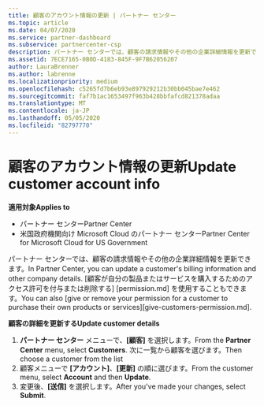 ```yaml
---
title: 顧客のアカウント情報の更新 | パートナー センター
ms.topic: article
ms.date: 04/07/2020
ms.service: partner-dashboard
ms.subservice: partnercenter-csp
description: パートナー センターでは、顧客の請求情報やその他の企業詳細情報を更新できます。
ms.assetid: 7ECE7165-0B0D-4183-845F-9F7B62056207
author: LauraBrenner
ms.author: labrenne
ms.localizationpriority: medium
ms.openlocfilehash: c5265fd7b6eb93e897929212b30bb045bae7e462
ms.sourcegitcommit: faf7b1ac1653497f963b428bbfafcd821378adaa
ms.translationtype: MT
ms.contentlocale: ja-JP
ms.lasthandoff: 05/05/2020
ms.locfileid: "82797770"
---
```

# <a name="update-customer-account-info"></a><span data-ttu-id="c44b6-103">顧客のアカウント情報の更新</span><span class="sxs-lookup"><span data-stu-id="c44b6-103">Update customer account info</span></span>

<span data-ttu-id="c44b6-104">**適用対象**</span><span class="sxs-lookup"><span data-stu-id="c44b6-104">**Applies to**</span></span>

-  <span data-ttu-id="c44b6-105">パートナー センター</span><span class="sxs-lookup"><span data-stu-id="c44b6-105">Partner Center</span></span>
-  <span data-ttu-id="c44b6-106">米国政府機関向け Microsoft Cloud のパートナー センター</span><span class="sxs-lookup"><span data-stu-id="c44b6-106">Partner Center for Microsoft Cloud for US Government</span></span>


<span data-ttu-id="c44b6-107">パートナー センターでは、顧客の請求情報やその他の企業詳細情報を更新できます。</span><span class="sxs-lookup"><span data-stu-id="c44b6-107">In Partner Center, you can update a customer's billing information and other company details.</span></span> <span data-ttu-id="c44b6-108">[顧客が自分の製品またはサービスを購入するためのアクセス許可を付与または削除する] [permission.md] を使用することもできます。</span><span class="sxs-lookup"><span data-stu-id="c44b6-108">You can also [give or remove your permission for a customer to purchase their own products or services][give-customers-permission.md].</span></span>

<span data-ttu-id="c44b6-109">**顧客の詳細を更新する**</span><span class="sxs-lookup"><span data-stu-id="c44b6-109">**Update customer details**</span></span>

1.  <span data-ttu-id="c44b6-110">**パートナー センター** メニューで、**[顧客]** を選択します。</span><span class="sxs-lookup"><span data-stu-id="c44b6-110">From the **Partner Center** menu, select **Customers**.</span></span> <span data-ttu-id="c44b6-111">次に一覧から顧客を選びます。</span><span class="sxs-lookup"><span data-stu-id="c44b6-111">Then choose a customer from the list</span></span>
2.  <span data-ttu-id="c44b6-112">顧客メニューで **[アカウント]**、**[更新]** の順に選びます。</span><span class="sxs-lookup"><span data-stu-id="c44b6-112">From the customer menu, select **Account** and then **Update**.</span></span>
3.  <span data-ttu-id="c44b6-113">変更後、**[送信]** を選択します。</span><span class="sxs-lookup"><span data-stu-id="c44b6-113">After you've made your changes, select **Submit**.</span></span>